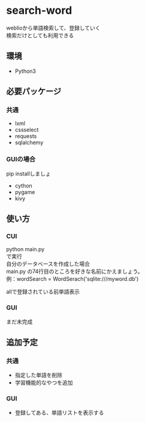 # search-word
weblioから単語検索して、登録していく  
検索だけとしても利用できる

## 環境
* Python3

## 必要パッケージ
### 共通
* lxml
* cssselect
* requests
* sqlalchemy

### GUIの場合
pip installしましょ  
* cython
* pygame
* kivy

## 使い方
### CUI
python main.py  
で実行  
自分のデータベースを作成した場合  
main.py の74行目のところを好きな名前にかえましょう。  
例：wordSearch = WordSerach('sqlite:///myword.db')

allで登録されている前単語表示

### GUI
  まだ未完成

## 追加予定
### 共通
* 指定した単語を削除  
* 学習機能的なやつを追加

### GUI 
* 登録してある、単語リストを表示する
